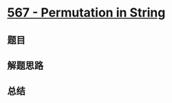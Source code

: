 # [567 - Permutation in String](https://leetcode.com/problems/permutation-in-string/)

## 题目


## 解题思路


## 总结


